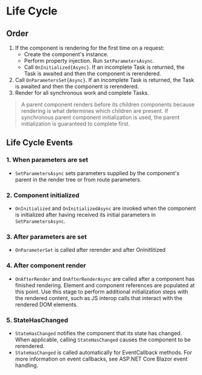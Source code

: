 # Life Cycle

## Order

1. If the component is rendering for the first time on a request:
    - Create the component's instance.
    - Perform property injection. Run `SetParametersAsync`.
    - Call `OnInitialized{Async}`. If an incomplete Task is returned, the Task is awaited and then the component is rerendered.
2. Call `OnParametersSet{Async}`. If an incomplete Task is returned, the Task is awaited and then the component is rerendered.
3. Render for all synchronous work and complete Tasks.

>A parent component renders before its children components because rendering is what determines which children are present. If synchronous parent component initialization is used, the parent initialization is guaranteed to complete first.

## Life Cycle Events

### 1. When parameters are set

- `SetParametersAsync` sets parameters supplied by the component's parent in the render tree or from route parameters.

### 2. Component initialized

- `OnInitialized` and `OnInitializedAsync` are invoked when the component is initialized after having received its initial parameters in `SetParametersAsync`.

### 3. After parameters are set

- `OnParameterSet` is called after rerender and after OnInitlitized

### 4. After component render

- `OnAfterRender` and `OnAfterRenderAsync` are called after a component has finished rendering. Element and component references are populated at this point. Use this stage to perform additional initialization steps with the rendered content, such as JS interop calls that interact with the rendered DOM elements.

### 5. StateHasChanged

- `StateHasChanged` notifies the component that its state has changed. When applicable, calling `StateHasChanged` causes the component to be rerendered.
- `StateHasChanged` is called automatically for EventCallback methods. For more information on event callbacks, see ASP.NET Core Blazor event handling.